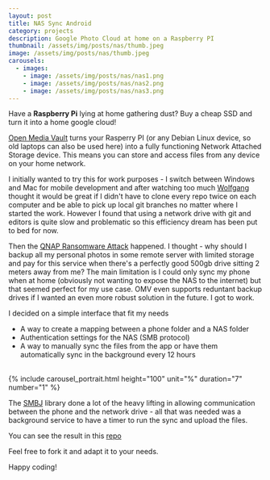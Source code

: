 ```yaml
---
layout: post
title: NAS Sync Android
category: projects
description: Google Photo Cloud at home on a Raspberry PI
thumbnail: /assets/img/posts/nas/thumb.jpeg
image: /assets/img/posts/nas/thumb.jpeg
carousels:
  - images: 
    - image: /assets/img/posts/nas/nas1.png
    - image: /assets/img/posts/nas/nas2.png
    - image: /assets/img/posts/nas/nas3.png
---
```


Have a <b>Raspberry Pi</b> lying at home gathering dust?
Buy a cheap SSD and turn it into a home google cloud!

[Open Media Vault](https://www.openmediavault.org/)
turns your Rasperry PI (or any Debian Linux device, so old laptops
can also be used here) into a fully functioning 
Network Attached Storage device.
This means you can store and access files from any device
on your home network.

I initially wanted to try this for work purposes - 
I switch between Windows and Mac for mobile development
and after watching too much 
[Wolfgang](https://www.youtube.com/@WolfgangsChannel)
thought it would be great if I didn't have to clone
every repo twice on each computer and be able to pick up
local git branches no matter where I started the work.
However I found that using a network drive with git and editors
is quite slow and problematic so this efficiency dream
has been put to bed for now.

Then the 
[QNAP Ransomware Attack](https://www.reddit.com/r/lexfridman/comments/sdtsjn/lex_fridman_on_instagram_i_just_got_hacked/)
happened.
I thought - why should I backup all my personal photos in some remote server
with limited storage and pay for this service when there's a perfectly good
500gb drive sitting 2 meters away from me?
The main limitation is I could only sync my phone when at home
(obviously not wanting to expose the NAS to the internet)
but that seemed perfect for my use case.
OMV even supports reduntant backup drives if I wanted an
even more robust solution in the future.
I got to work.

I decided on a simple interface that fit my needs
- A way to create a mapping between a phone folder and a NAS folder
- Authentication settings for the NAS (SMB protocol)
- A way to manually sync the files from the app or have them automatically 
sync in the background every 12 hours

<br>
{% include carousel_portrait.html height="100" unit="%" duration="7" number="1" %}
<br>

The [SMBJ](https://github.com/hierynomus/smbj)
library done a lot of the heavy lifting
in allowing communication between the phone and
the network drive - all that was needed was a background
service to have a timer to run the sync and upload the files.

You can see the result in this [repo](https://github.com/thejester129/nas-sync-android)

Feel free to fork it and adapt it to your needs.

Happy coding!


